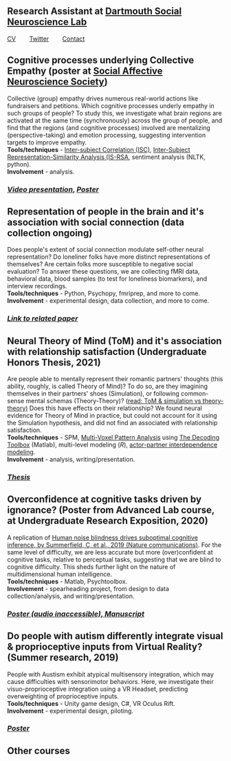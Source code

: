 ## Research Assistant at [Dartmouth Social Neuroscience Lab](http://www.dartmouth-socialneurolab.com)
[CV](https://drive.google.com/file/d/1re4ELCf2sCyWzUF3h9sbAehXcIgBKgx4/view?usp=sharing)&nbsp;&nbsp;&nbsp;&nbsp;&nbsp;&nbsp;&nbsp;&nbsp;[Twitter](https://twitter.com/SiddhantIyer6)&nbsp;&nbsp;&nbsp;&nbsp;&nbsp;&nbsp;&nbsp;&nbsp;[Contact](mailto:siddhant.kumar.iyer@gmail.com)  

## Cognitive processes underlying Collective Empathy (poster at [Social Affective Neuroscience Society](https://socialaffectiveneuro.org))  
Collective (group) empathy drives numerous real-world actions like fundraisers and petitions. Which cognitive processes underly empathy in such groups of people? To study this, we investigate what brain regions are activated at the same time (synchronously) across the group of people, and find that the regions (and cognitive processes) involved are mentalizing (perspective-taking) and emotion processing, suggesting intervention targets to improve empathy.  
**Tools/techniques** - [Inter-subject Correlation (ISC)](https://www.hassonlab.com/inter-subject-correlation), [Inter-Subject Representation-Similarity Analysis (IS-RSA](https://naturalistic-data.org/content/Intersubject_RSA.html), sentiment analysis (NLTK, python).  
**Involvement** - analysis.  

### [_Video presentation_](https://youtu.be/W3ox_JQOzf0), [_Poster_](https://drive.google.com/file/d/1S5LWDyt2Ohi6v8Ymg9virOk8BSyNZ0kR/view?usp=sharing)

## Representation of people in the brain and it's association with social connection (data collection ongoing)  
Does people's extent of social connection modulate self-other neural representation? Do loneliner folks have more distinct representations of themselves? Are certain folks more susceptible to negative social evaluation? To answer these questions, we are collecting fMRI data, behavioral data, blood samples (to test for loneliness biomarkers), and interview recordings.  
**Tools/techniques** - Python, Psychopy, fmriprep, and more to come.  
**Involvement** - experimental design, data collection, and more to come.  

### <a href="https://www.jneurosci.org/content/40/29/5616.long">*Link to related paper*</a>

## Neural Theory of Mind (ToM) and it's association with relationship satisfaction (Undergraduate Honors Thesis, 2021)  
Are people able to mentally represent their romantic partners' thoughts (this ability, roughly, is called Theory of Mind)? To do so, are they imagining themselves in their partners' shoes (Simulation), or following common-sense mental schemas (Theory-Theory)? (<a href="http://embodiedknowledge.blogspot.com/2011/02/simulation-theory-vs-theory-theory.html">read: ToM & simulation vs theory-theory)</a> Does this have effects on their relationship? We found neural evidence for Theory of Mind in practice, but could not account for it using the Simulation hypothesis, and did not find an associated with relationship satisfaction.  
**Tools/techniques** - SPM, <a href="https://www.youtube.com/watch?v=odXZS8OYnDE">Multi-Voxel Pattern Analysis</a> using <a href="https://sites.google.com/site/tdtdecodingtoolbox/">The Decoding Toolbox</a> (Matlab), multi-level modeling (*R*), <a href="https://journals.sagepub.com/doi/abs/10.1080/01650250444000405?journalCode=jbda">actor-partner interdependence modeling</a>.  
**Involvement** - analysis, writing/presentation.  

### <a href="https://drive.google.com/file/d/1ns8i8w2RaADW3nm_YVQnqG3MIgnHVREG/view?usp=sharing">*Thesis*</a>

## Overconfidence at cognitive tasks driven by ignorance? (Poster from Advanced Lab course, at Undergraduate Research Exposition, 2020)  
A replication of <a href="https://www.nature.com/articles/s41467-019-09330-7">Human noise blindness drives suboptimal cognitive inference, by Summerfield, C, et al., 2019 (Nature communications)</a>. For the same level of difficulty, we are less accurate but more (over)confident at cognitive tasks, relative to perceptual tasks, suggesting that we are blind to cognitive difficulty. This sheds further light on the nature of multidimensional human intelligence.  
**Tools/techniques** - Matlab, Psychtoolbox.  
**Involvement** - spearheading project, from design to data collection/analysis, and writing/presentation.  

### <a href="https://drive.google.com/file/d/1pCj8Sbk03pn_dSXaHzwuUj3CtMXM5PMt/view?usp=sharing">*Poster (audio inaccessible)*,  </a><a href="https://drive.google.com/file/d/1jOr3APRANkCdkK8yipAX8hQSRBJugI18/view?usp=sharing">*Manuscript*</a>

## Do people with autism differently integrate visual & proprioceptive inputs from Virtual Reality? (Summer research, 2019)  
People with Austism exhibit atypical multisensory integration, which may cause difficulties with sensorimotor behaviors. Here, we investigate their visuo-proprioceptive integration using a VR Headset, predicting overweighting of proprioceptive inputs.  
**Tools/techniques** - Unity game design, C#, VR Oculus Rift.  
**Involvement** - experimental design, piloting.  

### <a href="https://drive.google.com/file/d/1Fdic1iz6vYBe0t0kCWxRb4nhdV_RnzFk/view?usp=sharing">*Poster*</a>

## Other courses
